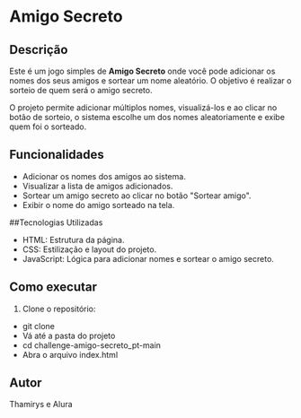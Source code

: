 # Amigo Secreto

## Descrição
Este é um jogo simples de **Amigo Secreto** onde você pode adicionar os nomes dos seus amigos e sortear um nome aleatório. 
O objetivo é realizar o sorteio de quem será o amigo secreto.

O projeto permite adicionar múltiplos nomes, visualizá-los e ao clicar no botão de sorteio, o sistema escolhe um dos nomes aleatoriamente e exibe quem foi o sorteado.

## Funcionalidades
- Adicionar os nomes dos amigos ao sistema.
- Visualizar a lista de amigos adicionados.
- Sortear um amigo secreto ao clicar no botão "Sortear amigo".
- Exibir o nome do amigo sorteado na tela.

##Tecnologias Utilizadas
- HTML: Estrutura da página.
- CSS: Estilização e layout do projeto.
- JavaScript: Lógica para adicionar nomes e sortear o amigo secreto.

## Como executar

1. Clone o repositório:
  - git clone
  - Vá até a pasta do projeto
  - cd challenge-amigo-secreto_pt-main
  - Abra o arquivo index.html

## Autor
Thamirys e Alura
